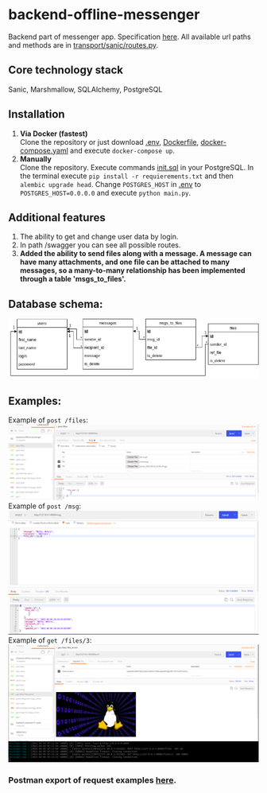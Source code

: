 # backend-offline-messenger
Backend part of messenger app. Specification [here](https://docs.google.com/document/d/1e6QAi3vTzmO9nysBArd1DNhIsXsx4eSHfu_T0eXkLuc/edit?usp=sharing).
All available url paths and methods are in [transport/sanic/routes.py](https://github.com/DmitryCS/backend-offline-messenger/blob/master/transport/sanic/routes.py).
## Core technology stack
Sanic, Marshmallow, SQLAlchemy, PostgreSQL
## Installation
1. <b>Via Docker (fastest)</b><br>
Clone the repository or just download [.env](https://raw.githubusercontent.com/DmitryCS/backend-offline-messenger/master/.env), [Dockerfile](https://raw.githubusercontent.com/DmitryCS/backend-offline-messenger/master/Dockerfile), [docker-compose.yaml](https://raw.githubusercontent.com/DmitryCS/backend-offline-messenger/master/docker-compose.yaml) and execute `docker-compose up`. <br>
2. <b>Manually</b><br>
Clone the repository. Execute commands [init.sql](https://raw.githubusercontent.com/DmitryCS/backend-offline-messenger/master/init.sql) in your PostgreSQL. In the terminal execute `pip install -r requierements.txt` and then `alembic upgrade head`. Change `POSTGRES_HOST` in [.env](https://raw.githubusercontent.com/DmitryCS/backend-offline-messenger/master/.env) to `POSTGRES_HOST=0.0.0.0` and execute `python main.py`.
## Additional features
1. The ability to get and change user data by login.
2. In path /swagger you can see all possible routes.
3. <b>Added the ability to send files along with a message. A message can have many attachments, and one file can be attached to many messages, so a many-to-many relationship has been implemented through a table 'msgs_to_files'.</b><br>
## Database schema:
  ![alt text](https://raw.githubusercontent.com/DmitryCS/backend-offline-messenger/master/examples/raw_images/database%20schema.png) 
## Examples:
  Example of `post /files`:
  ![alt text](https://raw.githubusercontent.com/DmitryCS/backend-offline-messenger/master/examples/post%20files.png)
  <br>Example of `post /msg`:
  ![alt text](https://raw.githubusercontent.com/DmitryCS/backend-offline-messenger/master/examples/post%20message.png)
  <br>Example of `get /files/3`:
  ![alt text](https://raw.githubusercontent.com/DmitryCS/backend-offline-messenger/master/examples/get%20file%20by%20his%20id_.png)
  
### Postman export of request examples [here](https://github.com/DmitryCS/backend-offline-messenger/blob/master/backend-offline-messenger.postman_collection.json).

